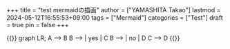 +++
title = "test mermaidの描画"
author = ["YAMASHITA Takao"]
lastmod = 2024-05-12T16:55:53+09:00
tags = ["Mermaid"]
categories = ["Test"]
draft = true
pin = false
+++

{{<mermaid>}}
graph LR;
  A --> B
  B --> | yes | C
  B --> | no  | D
  C --> D
{{</mermaid>}}
